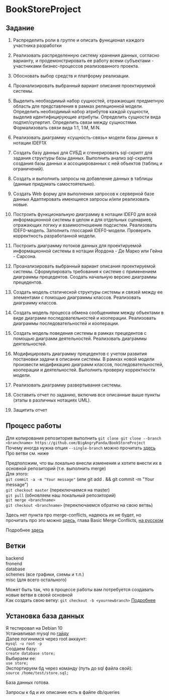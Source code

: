 # BookStoreProject  
## Задание  
1) Распределить роли в группе и описать функционал каждого участника разработки   

2) Реализовать распределенную систему хранения данных, согласно варианту, и продемонстрировать ее работу всеми субъектами - участниками бизнес-процессов реализованного проекта.  

3) Обосновать выбор средств и платформу реализации.  

5) Проанализировать выбранный вариант описания проектируемой системы.  

6) Выделить необходимый набор сущностей, отражающих предметную область для представления в рамках реляционной модели. Определить необходимый набор атрибутов каждой сущности, выделив идентифицирующие атрибуты. Определить сущности вида подтип/супертип. Определить связи между сущностями. Формализовать связи вида 1:1, 1:M, M:N.  

7) Реализовать диаграмму «сущность-связь» модели базы данных в нотации IDEF1X  

8) Создать базу данных для СУБД и сгенерировать sql-скрипт для задания структуры базы данных. Выполнить анализ sql-скрипта создания базы данных и ассоциированных с ней объектов (таблиц и ограничений).  

9) Создать и выполнить запросы на добавление данных в таблицы (данные придумать самостоятельно).  

10) Создать Web форму для выполнения запросов к серверной базе данных Адаптировать имеющиеся запросы и/или реализовать новые.  

11) Построить функциональную диаграмму в нотации IDEF0 для всей информационной системы в целом и для отдельных сценариев, отражающих логику и взаимоотношение подсистем. Реализовать IDEF0-модель. Заполнить глоссарий IDEF0-модели. Проверить корректность разработанной модели.  

12) Построить диаграмму потоков данных для проектируемой информационной системы в нотации Йордона - Де Марко или Гейна - Сарсона.  

13) Проанализировать выбранный вариант описания проектируемой системы. Сформулировать требования к системе с применением диаграммы прецедентов. Создать начальную версию диаграммы прецедентов.  

14) Создать модель статической структуры системы и связей между ее элементами с помощью диаграммы классов. Реализовать диаграмму классов.  

15) Создать модель процесса обмена сообщениями между объектами в виде диаграмм последовательностей и кооперации. Реализовать диаграммы последовательностей и кооперации.  

16) Создать модель поведения системы в рамках прецедентов с помощью диаграмм деятельностей. Реализовать диаграммы деятельностей. 

17) Модифицировать диаграмму прецедентов с учетом развития постановки задачи в описании системы. В рамках новой модели произвести модификацию диаграмм классов, последовательностей, кооперации и деятельностей. Выполнить проверку корректности модели.  

18) Реализовать диаграмму развертывания системы.  

19) Составить отчет по заданию, включив все описанные выше пункты (этапы в различных нотациях UML).  

20) Защитить отчет
## Процесс работы
Для копирования репозитория выполнить `git clone git clone --branch <branchname> https://github.com/BigAngryPanda/BookStoreProject`  
Почему иногда нужна опция `--single-branch` можно прочитать [здесь](https://stackoverflow.com/questions/1911109/how-do-i-clone-a-specific-git-branch)  
Про ветви см. ниже  
  
Предположим, что вы локально внесли изменения и хотите внести их в основной репозиторий (т.е. выполнить merge)  
Для этого:  
`git commit -a -m "Your message"` (или git add . && git commit -m "Your message")  
`git checkout master` (переключаемся на master)  
`git pull` (обновляем наш локальный репозиторий)  
`git merge <branchname>`  
`git checkout <branchname>` (переключаемся обратно на свою ветвь)  

Здесь нет пункта про merge-conflicts, надеюсь их не будет, но прочитать про это можно [здесь](https://git-scm.com/book/en/v2/Git-Branching-Basic-Branching-and-Merging), глава Basic Merge Conflicts, [на русском](https://git-scm.com/book/ru/v2/%D0%92%D0%B5%D1%82%D0%B2%D0%BB%D0%B5%D0%BD%D0%B8%D0%B5-%D0%B2-Git-%D0%9E%D1%81%D0%BD%D0%BE%D0%B2%D1%8B-%D0%B2%D0%B5%D1%82%D0%B2%D0%BB%D0%B5%D0%BD%D0%B8%D1%8F-%D0%B8-%D1%81%D0%BB%D0%B8%D1%8F%D0%BD%D0%B8%D1%8F) 
  
Подробнее [здесь](https://www.git-tower.com/learn/git/faq/git-merge-branch/)

## Ветки
backend  
fronend  
database  
schemes  (все графики, схемы и т.п.)  
misc (для всего остального)  
  
Может быть так, что в процессе работы вам потребуется создавать новые ветви в своей основной  
Как создать свою ветку: `git checkout -b <yournewbranch>` [Подробнее](https://git-scm.com/book/en/v2/Git-Branching-Basic-Branching-and-Merging)

## Установка база данных
Я тестировал на Debian 10  
Устанавливал mysql по [гайду](https://losst.ru/ustanovka-mysql-v-debian-10)  
Далее логинимся через root аккаунт:  
`mysql -u root -p`  
Создаем базу:  
`create database store;`  
Выбираем ее:  
`use store;`  
Экспортируем бд через команду (путь до sql файла свой):  
`source /home/test/store.sql;`  

База данных готова.  

Запросы к бд и их описание есть в файле db/queries  
